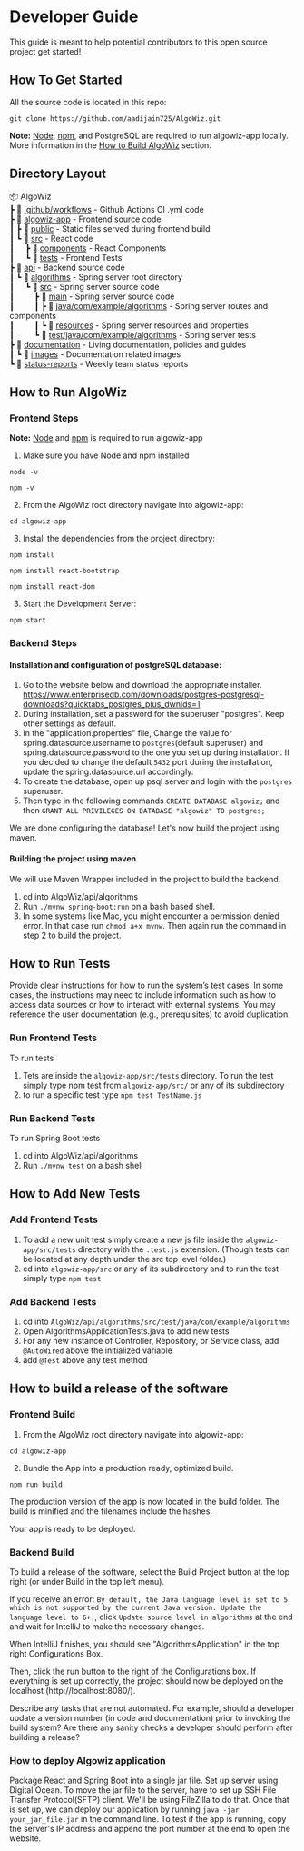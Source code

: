 # Developer Guide  
This guide is meant to help potential contributors to
this open source project get started!

## How To Get Started  
All the source code is located in this repo:
```
git clone https://github.com/aadijain725/AlgoWiz.git
```
**Note:** [Node](https://nodejs.org/en/), [npm](https://www.npmjs.com/get-npm), and PostgreSQL are required to run algowiz-app locally. More information 
in the [How to Build AlgoWiz](#How-to-Build-AlgoWiz) section.

## Directory Layout  

📦 AlgoWiz<br/>
┣ 📂 [.github/workflows](/.github/workflows) - Github Actions CI .yml code<br/>
┣ 📂 [algowiz-app](/algowiz-app) - Frontend source code<br/>
┃ ┣ 📂 [public](/algowiz-app/public) - Static files served during frontend build<br/>
┃ ┗ 📂 [src](/algowiz-app/src) - React code<br/>
┃ &nbsp; &nbsp; ┣ 📂 [components](/algowiz-app/src/components) - React Components<br/>
┃ &nbsp; &nbsp; ┗  📂 [tests](/algowiz-app/src/tests) - Frontend Tests<br/>
┣ 📂 [api](/api) - Backend source code<br/>
┃ ┗ 📂 [algorithms](/api/algorithms) - Spring server root directory<br/>
┃ &nbsp; &nbsp; ┗ 📂 [src](/api/algorithms/src) - Spring server source code<br/>
┃ &nbsp; &nbsp; &nbsp; &nbsp; ┣ 📂 [main](/api/algorithms/src/main) - Spring server source code<br/>
┃ &nbsp; &nbsp; &nbsp; &nbsp; ┃ ┣ 📂 [java/com/example/algorithms](/api/algorithms/src/main/java/com/example/algorithms) - Spring server routes and components<br/>
┃ &nbsp; &nbsp; &nbsp; &nbsp; ┃ ┗ 📂 [resources](/api/algorithms/src/main/resources) - Spring server resources and properties<br/>
┃ &nbsp; &nbsp; &nbsp; &nbsp; ┗ 📂 [test/java/com/example/algorithms](/api/algorithms/src/test/java/com/example/algorithms) - Spring server tests<br/>
┣ 📂 [documentation](/documentation) - Living documentation, policies and guides<br/>
┃ ┗ 📂 [images](/documentation/images) - Documentation related images<br/>
┗ 📂 [status-reports](/status-reports) - Weekly team status reports<br/>




## How to Run AlgoWiz  

### Frontend Steps  
**Note:** [Node](https://nodejs.org/en/) and [npm](https://www.npmjs.com/get-npm) is required to run algowiz-app
1. Make sure you have Node and npm installed
```
node -v
```
```
npm -v
```

2. From the AlgoWiz root directory navigate into algowiz-app:
```
cd algowiz-app
```
3. Install the dependencies from the project directory:
```
npm install
```
```
npm install react-bootstrap
```
```
npm install react-dom
```

3. Start the Development Server:
```
npm start
```

### Backend Steps  
#### Installation and configuration of postgreSQL database:  

1. Go to the website below and download the appropriate installer. https://www.enterprisedb.com/downloads/postgres-postgresql-downloads?quicktabs_postgres_plus_dwnlds=1
2. During installation, set a password for the superuser "postgres". Keep other settings as default.
3. In the "application.properties" file, Change the value for spring.datasource.username to `postgres`(default superuser) and spring.datasource.password to the one you set up during installation. If you decided to change the default `5432` port during the installation, update the spring.datasource.url accordingly.
4. To create the database, open up psql server and login with the `postgres` superuser.
5. Then type in the following commands `CREATE DATABASE algowiz;` and then `GRANT ALL PRIVILEGES ON DATABASE "algowiz" TO postgres;`

We are done configuring the database! Let's now build the project using maven.



#### Building the project using maven  
We will use Maven Wrapper included in the project to build the backend.

1. cd into AlgoWiz/api/algorithms
2. Run `./mvnw spring-boot:run` on a bash based shell. 
3. In some systems like Mac, you might encounter a permission denied error. In that case run `chmod a+x mvnw`. Then again run the command in step 2 to build the project.


## How to Run Tests  
Provide clear instructions for how to run the system’s test cases. In some cases, the instructions may need to include information such as how to access data sources or how to interact with external systems. You may reference the user documentation (e.g., prerequisites) to avoid duplication.

### Run Frontend Tests  

To run tests 
1. Tets are inside the `algowiz-app/src/tests` directory. To run the test simply type npm test from `algowiz-app/src/` or any of its subdirectory
3. to run a specific test type `npm test TestName.js`


### Run Backend Tests  
To run Spring Boot tests
1. cd into AlgoWiz/api/algorithms
2. Run `./mvnw test` on a bash shell

## How to Add New Tests  

### Add Frontend Tests  
1. To add a new unit test simply create a new js file inside the `algowiz-app/src/tests` directory with the `.test.js` extension. (Though tests can be located at any depth under the src top level folder.) 
2.  cd into `algowiz-app/src` or any of its subdirectory and to run the test simply type `npm test`
 
### Add Backend Tests  
1. cd into ```AlgoWiz/api/algorithms/src/test/java/com/example/algorithms```  
2. Open AlgorithmsApplicationTests.java to add new tests
3. For any new instance of Controller, Repository, or Service class, add
    `@AutoWired` above the initialized variable
4. add `@Test` above any test method


## How to build a release of the software  

### Frontend Build  
1. From the AlgoWiz root directory navigate into algowiz-app:
```
cd algowiz-app
```
2. Bundle the App into a production ready, optimized build.
```
npm run build
```
The production version of the app is now located in the build folder. The build is minified and the filenames include the hashes.

Your app is ready to be deployed.

### Backend Build  
To build a release of the software, select the Build Project button at the top right (or under Build in the top left menu).

If you receive an error: `By default, the Java language level is set to 5 which is not supported by the current Java version. Update the language level to 6+.`, click `Update source level in algorithms` at the end and wait for IntelliJ to make the necessary changes.

When IntelliJ finishes, you should see "AlgorithmsApplication" in the top right Configurations Box.

Then, click the run button to the right of the Configurations box. If everything is set up correctly, the project should now be deployed on the localhost (http://localhost:8080/).

Describe any tasks that are not automated. For example, should a developer update a version number (in code and documentation) prior to invoking the build system? Are there any sanity checks a developer should perform after building a release?

### How to deploy Algowiz application  

Package React and Spring Boot into a single jar file. Set up server using Digital 
Ocean. To move the jar file to the server, have to set up SSH File Transfer Protocol(SFTP) client.
We'll be using FileZilla to do that. Once that is set up, we can deploy our application by running
`java -jar your_jar_file.jar` in the command line. To test if the app is running, copy the server's
IP address and append the port number at the end to open the website. 
